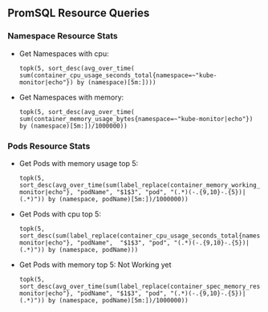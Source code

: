 ## PromSQL Resource Queries

### Namespace Resource Stats
- Get Namespaces with cpu:
  ```
  topk(5, sort_desc(avg_over_time( sum(container_cpu_usage_seconds_total{namespace=~"kube-monitor|echo"}) by (namespace)[5m:])))
  ```
- Get Namespaces with memory:
  ```
  topk(5, sort_desc(avg_over_time( sum(container_memory_usage_bytes{namespace=~"kube-monitor|echo"}) by (namespace)[5m:])/1000000))
  ```

### Pods Resource Stats
- Get Pods with memory usage top 5:
  ```
  topk(5, sort_desc(avg_over_time(sum(label_replace(container_memory_working_set_bytes{namespace=~"kube-monitor|echo"}, "podName", "$1$3", "pod", "(.*)(-.{9,10}-.{5})|(.*)")) by (namespace, podName)[5m:])/1000000))
  ```
- Get Pods with cpu top 5:
  ```
  topk(5, sort_desc(sum(label_replace(container_cpu_usage_seconds_total{namespace=~"kube-monitor|echo"}, "podName",  "$1$3", "pod", "(.*)(-.{9,10}-.{5})|(.*)")) by (namespace, podName)))
  ```
- Get Pods with memory top 5: Not Working yet
  ```
  topk(5, sort_desc(avg_over_time(sum(label_replace(container_spec_memory_reservation_limit_bytes{namespace=~"kube-monitor|echo"}, "podName", "$1$3", "pod", "(.*)(-.{9,10}-.{5})|(.*)")) by (namespace, podName)[5m:])/1000000))
  ```